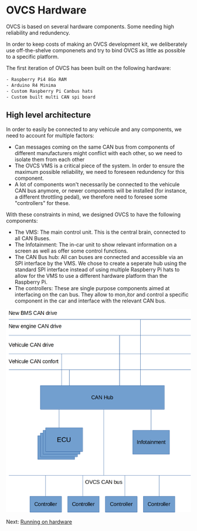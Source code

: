 # OVCS Hardware

OVCS is based on several hardware components. Some needing high reliability and redundency.

In order to keep costs of making an OVCS development kit, we deliberately use off-the-shelve componenets and try to bind OVCS as little as possible to a specific platform.

The first iteration of OVCS has been built on the following hardware:

```
- Raspberry Pi4 8Go RAM
- Arduino R4 Minima
- Custom Raspberry Pi Canbus hats
- Custom built multi CAN spi board
```

## High level architecture

In order to easily be connected to any vehicule and any components, we need to account for multiple factors:

* Can messages coming on the same CAN bus from components of different manufacturers might conflict with each other, so we need to isolate them from each other
* The OVCS VMS is a critical piece of the system. In order to ensure the maximum possible reliability, we need to foreseen redundency for this component.
* A lot of components won't necessarily be connected to the vehicule CAN bus anymore, or newer components will be installed (for instance, a different throttling pedal), we therefore need to foresee some "controllers" for these.

With these constraints in mind, we designed OVCS to have the following components:

* The VMS: The main control unit. This is the central brain, connected to all CAN Buses.
* The Infotainment: The in-car unit to show relevant information on a screen as well as offer some control functions.
* The CAN Bus hub: All can buses are connected and accessible via an SPI interface by the VMS. We chose to create a seperate hub using the standard SPI interface instead of using multiple Raspberry Pi hats to allow for the VMS to use a different hardware platform than the Raspberry Pi.
* The controllers: These are single purpose components aimed at interfacing on the can bus. They allow to mon,itor and control a specific component in the car and interface with the relevant CAN bus.

![OVCS architecture example](./assets/ovcs_architecture.png "OVCS architecture example")

Next: [Running on hardware](./running_hardware.md)
